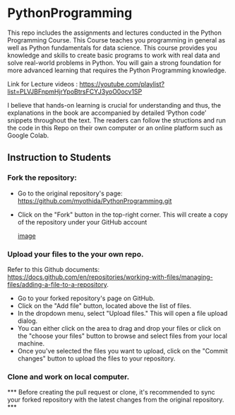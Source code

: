 # PythonProgramming
This repo includes the assignments and lectures conducted in the Python Programming Course. 
This Course teaches you programming in general as well as Python fundamentals for data science. This course provides you knowledge and skills to create basic programs to work with real data and solve real-world problems in Python. You will gain a strong foundation for more advanced learning that requires the Python Programming knowledge. 

Link for Lecture videos : https://youtube.com/playlist?list=PLVJBFnpmHjrYpoBtrsFCYJ3yoO0ocv1SP

I believe that hands-on learning is crucial for understanding and thus, the explanations in the book are accompanied by detailed ’Python code’ snippets throughout the text. The readers can follow the structions and run the code in this Repo on their own computer or an online platform such as Google Colab.

## Instruction to Students

### Fork the repository: 
  - Go to the original repository's page: https://github.com/myothida/PythonProgramming.git
  - Click on the "Fork" button in the top-right corner. This will create a copy of the repository under your GitHub account

    [image](https://github.com/myothida/PythonProgramming/assets/88795729/e5ce78ec-371e-4c14-9a29-8cf42db1cbcb)


### Upload your files to the your own repo. 
Refer to this Github documents: https://docs.github.com/en/repositories/working-with-files/managing-files/adding-a-file-to-a-repository. 
  - Go to your forked repository's page on GitHub.
  - Click on the "Add file" button, located above the list of files.
  - In the dropdown menu, select "Upload files." This will open a file upload dialog.
  - You can either click on the area to drag and drop your files or click on the "choose your files" button to browse and select files from your local machine.
  - Once you've selected the files you want to upload, click on the "Commit changes" button to upload the files to your repository.

### Clone and work on local computer. 
  *** Before creating the pull request or clone, it's recommended to sync your forked repository with the latest changes from the original repository. ***
